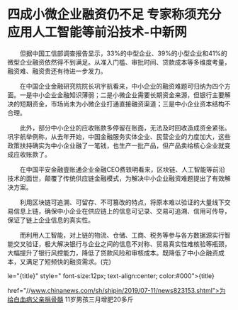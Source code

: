 # 四成小微企业融资仍不足 专家称须充分应用人工智能等前沿技术-中新网

　　但据中国工信部调查报告显示，33%的中型企业、39%的小型企业和41%的微型企业融资依然得不到满足。从准入门槛、审批时间、贷款成本等多维度考量，融资难、融资贵还有待进一步发力。

　　在中国企业金融研究院院长巩宇航看来，中小企业的融资难题可归纳为四个方面。一是中小企业金融知识薄弱；二是小微企业需要长期资金来源，但银行主要解决的短期资金，市场尚未为小微企业打通直接融资渠道；三是中小企业资本结构不合理。

　　此外，部分中小企业的应收账款多停留在账面，无法及时回收造成资金紧张。巩宇航举例称，从去年开始，中国金融服务实体企业、民营企业的力度加大，这些政策扶持确实为中小企业融了一笔钱，也生产一批产品，但产品卖给核心企业就变成应收账款了。

　　在中国平安金融壹账通企业金融CEO费轶明看来，区块链、人工智能等前沿技术的面世，颠覆了传统供应链金融模式，为解决中小企业融资难题提出了有效解决方案。

　　利用区块链可追溯、可留存、不可篡改的特点，将原本难以验证的大量线下交易信息上链，确保中小企业在供应链上的信息可记录、交易可追溯、信用可传导，保证了链上企业信息的真实性。

　　而利用人工智能，对上链的物流、仓储、工商、税务等参与各方数据源实行智能交叉验证，极大解决银行与企业之间的信息不对称、贸易真实性难核验等瓶颈，大幅提升了银行风控能力，降低了贷款风险和审核成本。既降低了中小企融资成本，又满足了短频快的融资需求。(完)

le="{title}" style=" font-size:12px; text-align:center; color:#000">{title}

href="//www.chinanews.com/sh/shipin/2019/07-11/news823153.shtml">为给白血病父亲捐骨髓 11岁男孩三月增肥20多斤
